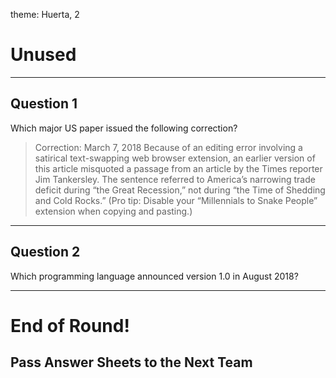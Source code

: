 theme: Huerta, 2

# Unused

---

## Question 1
Which major US paper issued the following correction?

> Correction: March 7, 2018
> Because of an editing error involving a satirical text-swapping web browser extension, an earlier version of this article misquoted a passage from an article by the Times reporter Jim Tankersley. The sentence referred to America’s narrowing trade deficit during “the Great Recession,” not during “the Time of Shedding and Cold Rocks.” (Pro tip: Disable your “Millennials to Snake People” extension when copying and pasting.)


---


## Question 2
Which programming language announced version 1.0 in August 2018?

---


# End of Round!

## Pass Answer Sheets to the Next Team
